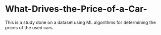# What-Drives-the-Price-of-a-Car-
This is a study done on a dataset using ML algorithms for determining the prices of the used cars.
